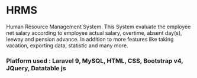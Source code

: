 # HRMS
 
Human Resource Management System. This System evaluate the
employee net salary according to employee actual salary, overtime,
absent day(s), leeway and pension advance. In addition to more
features like taking vacation, exporting data, statistic and many more.
### Platform used : Laravel 9, MySQL, HTML, CSS, Bootstrap v4, JQuery, Datatable js
